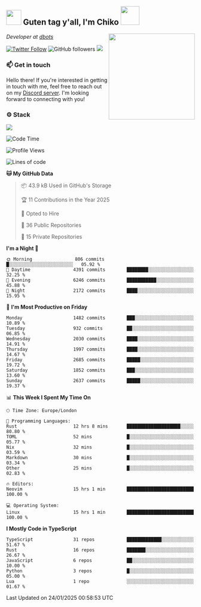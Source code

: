 <h2><img src="https://cdn.discordapp.com/emojis/1100181376730402906.gif?quality=lossless" width="40"> Guten tag y'all, I'm Chiko <img src="https://a.ppy.sh/15907233" width="50"></h2>
<a href="https://cataas.com"><img align='right' src="https://cataas.com/cat" width="230"></a>
<p><em>Developer at <a href="https://github.com/dbotsfun">dbots</a></em></p>

[![Twitter Follow](https://img.shields.io/twitter/follow/chikoxq?label=Follow)](https://twitter.com/intent/follow?screen_name=chikoxq)
![GitHub followers](https://img.shields.io/github/followers/chikof?label=Follow&style=social)
![](https://komarev.com/ghpvc/?username=chikof&color=blue)

### 📫 Get in touch
Hello there! If you're interested in getting in touch with me, feel free to reach out on my [Discord server](https://discord.gg/sejc7TnX6N). I'm looking forward to connecting with you!

### ⚙️ Stack
[![](https://skillicons.dev/icons?i=git,kubernetes,docker,js,ts,cloudflare,css,deno,express,graphql,html,mongodb,nestjs,py,react,apollo,bash,java,lua,nextjs,netlify,nodejs,ps,powershell,rust,neovim,tauri,sentry,postgres,tailwind,prisma,actix,workers)](https://skillicons.dev)

<!--START_SECTION:waka-->
![Code Time](http://img.shields.io/badge/Code%20Time-2%2C030%20hrs%2032%20mins-blue)

![Profile Views](http://img.shields.io/badge/Profile%20Views-0-blue)

![Lines of code](https://img.shields.io/badge/From%20Hello%20World%20I%27ve%20Written-8.4%20million%20lines%20of%20code-blue)

**🐱 My GitHub Data** 

> 📦 43.9 kB Used in GitHub's Storage 
 > 
> 🏆 11 Contributions in the Year 2025
 > 
> 💼 Opted to Hire
 > 
> 📜 36 Public Repositories 
 > 
> 🔑 15 Private Repositories 
 > 
**I'm a Night 🦉** 

```text
🌞 Morning                806 commits         █░░░░░░░░░░░░░░░░░░░░░░░░   05.92 % 
🌆 Daytime                4391 commits        ████████░░░░░░░░░░░░░░░░░   32.25 % 
🌃 Evening                6246 commits        ███████████░░░░░░░░░░░░░░   45.88 % 
🌙 Night                  2172 commits        ████░░░░░░░░░░░░░░░░░░░░░   15.95 % 
```
📅 **I'm Most Productive on Friday** 

```text
Monday                   1482 commits        ███░░░░░░░░░░░░░░░░░░░░░░   10.89 % 
Tuesday                  932 commits         ██░░░░░░░░░░░░░░░░░░░░░░░   06.85 % 
Wednesday                2030 commits        ████░░░░░░░░░░░░░░░░░░░░░   14.91 % 
Thursday                 1997 commits        ████░░░░░░░░░░░░░░░░░░░░░   14.67 % 
Friday                   2685 commits        █████░░░░░░░░░░░░░░░░░░░░   19.72 % 
Saturday                 1852 commits        ███░░░░░░░░░░░░░░░░░░░░░░   13.60 % 
Sunday                   2637 commits        █████░░░░░░░░░░░░░░░░░░░░   19.37 % 
```


📊 **This Week I Spent My Time On** 

```text
🕑︎ Time Zone: Europe/London

💬 Programming Languages: 
Rust                     12 hrs 8 mins       ████████████████████░░░░░   80.80 % 
TOML                     52 mins             █░░░░░░░░░░░░░░░░░░░░░░░░   05.77 % 
Nix                      32 mins             █░░░░░░░░░░░░░░░░░░░░░░░░   03.59 % 
Markdown                 30 mins             █░░░░░░░░░░░░░░░░░░░░░░░░   03.34 % 
Other                    25 mins             █░░░░░░░░░░░░░░░░░░░░░░░░   02.83 % 

🔥 Editors: 
Neovim                   15 hrs 1 min        █████████████████████████   100.00 % 

💻 Operating System: 
Linux                    15 hrs 1 min        █████████████████████████   100.00 % 
```

**I Mostly Code in TypeScript** 

```text
TypeScript               31 repos            █████████████░░░░░░░░░░░░   51.67 % 
Rust                     16 repos            ███████░░░░░░░░░░░░░░░░░░   26.67 % 
JavaScript               6 repos             ██░░░░░░░░░░░░░░░░░░░░░░░   10.00 % 
Python                   3 repos             █░░░░░░░░░░░░░░░░░░░░░░░░   05.00 % 
Lua                      1 repo              ░░░░░░░░░░░░░░░░░░░░░░░░░   01.67 % 
```




 Last Updated on 24/01/2025 00:58:53 UTC
<!--END_SECTION:waka-->


<!--
<p align="center">
     <a href="https://discord.gg/HhybNhchcC"><img src="https://invidget.switchblade.xyz/sejc7TnX6N" align="center" ><a>
</p> 
-->
